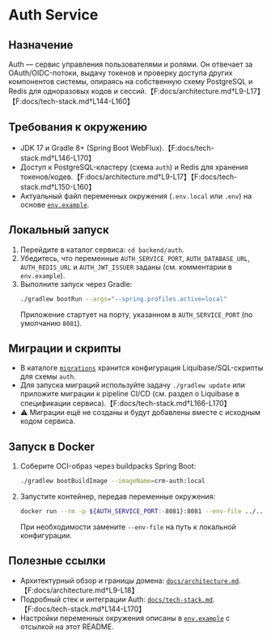 # Auth Service

## Назначение
Auth — сервис управления пользователями и ролями. Он отвечает за OAuth/OIDC-потоки, выдачу токенов и проверку доступа других компонентов системы, опираясь на собственную схему PostgreSQL и Redis для одноразовых кодов и сессий.【F:docs/architecture.md†L9-L17】【F:docs/tech-stack.md†L144-L160】

## Требования к окружению
- JDK 17 и Gradle 8+ (Spring Boot WebFlux).【F:docs/tech-stack.md†L146-L170】
- Доступ к PostgreSQL-кластеру (схема `auth`) и Redis для хранения токенов/кодев.【F:docs/architecture.md†L9-L17】【F:docs/tech-stack.md†L150-L160】
- Актуальный файл переменных окружения (`.env.local` или `.env`) на основе [`env.example`](../../env.example).

## Локальный запуск
1. Перейдите в каталог сервиса: `cd backend/auth`.
2. Убедитесь, что переменные `AUTH_SERVICE_PORT`, `AUTH_DATABASE_URL`, `AUTH_REDIS_URL` и `AUTH_JWT_ISSUER` заданы (см. комментарии в `env.example`).
3. Выполните запуск через Gradle:
   ```bash
   ./gradlew bootRun --args="--spring.profiles.active=local"
   ```
   Приложение стартует на порту, указанном в `AUTH_SERVICE_PORT` (по умолчанию `8081`).

## Миграции и скрипты
- В каталоге [`migrations`](migrations/) хранится конфигурация Liquibase/SQL-скрипты для схемы `auth`.
- Для запуска миграций используйте задачу `./gradlew update` или приложите миграции к pipeline CI/CD (см. раздел о Liquibase в спецификации сервиса).【F:docs/tech-stack.md†L166-L170】
- ⚠️ Миграции ещё не созданы и будут добавлены вместе с исходным кодом сервиса.

## Запуск в Docker
1. Соберите OCI-образ через buildpacks Spring Boot:
   ```bash
   ./gradlew bootBuildImage --imageName=crm-auth:local
   ```
2. Запустите контейнер, передав переменные окружения:
   ```bash
   docker run --rm -p ${AUTH_SERVICE_PORT:-8081}:8081 --env-file ../../env.example crm-auth:local
   ```
   При необходимости замените `--env-file` на путь к локальной конфигурации.

## Полезные ссылки
- Архитектурный обзор и границы домена: [`docs/architecture.md`](../../docs/architecture.md).【F:docs/architecture.md†L9-L18】
- Подробный стек и интеграции Auth: [`docs/tech-stack.md`](../../docs/tech-stack.md#auth).【F:docs/tech-stack.md†L144-L170】
- Настройки переменных окружения описаны в [`env.example`](../../env.example) с отсылкой на этот README.
